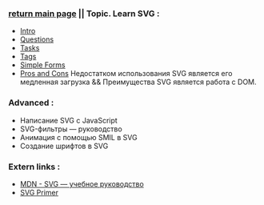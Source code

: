 ### [return main page](../README.md) || Topic. Learn SVG :
* [Intro](SVG_INTRO.md)
* [Questions](SVG_QUESTIONS.md)
* [Tasks](SVG_TASKS.md)
* [Tags](TAGS.md)
* [Simple Forms](SVG_FORMS.md)
* [Pros and Cons](PROS_AND_CONS.md) Недостатком использования SVG является его медленная загрузка && Преимущества SVG является работа с DOM.

### Advanced :
* Написание SVG с JavaScript
* SVG-фильтры — руководство
* Анимация с помощью SMIL в SVG
* Создание шрифтов в SVG

### Extern links :
* [MDN - SVG — учебное руководство](https://developer.mozilla.org/ru/docs/Web/SVG/Tutorial)
* [SVG Primer](https://www.w3.org/Graphics/SVG/IG/resources/svgprimer.html)
